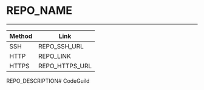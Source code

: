 # REPO_NAME
***
| Method      | Link |
| ----------- | ----------- |
| SSH      | REPO_SSH_URL       |
| HTTP   | REPO_LINK        |
| HTTPS   | REPO_HTTPS_URL        |

REPO_DESCRIPTION# CodeGuild
